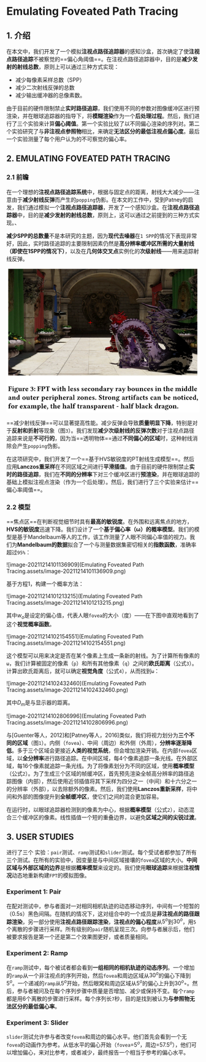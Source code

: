 # Emulating Foveated Path Tracing

## 1. 介绍

在本文中，我们开发了一个模拟**注视点路径追踪器**的感知沙盒，首次确定了使**注视点路径追踪**不被察觉的==偏心角阈值==。在注视点路径追踪器中，目的是**减少发射的射线总数**，原则上可以通过三种方式实现：

- 减少每像素采样总数（SPP）
- 减少二次射线反弹的总数
- 减少输出缓冲器的总像素数。

由于目前的硬件限制禁止**实时路径追踪**，我们使用不同的参数对图像缓冲区进行预渲染，并在眼球追踪器的指导下，将**模糊渲染**作为一个**后处理过程**。然后，我们进行了三个实验来计算**偏心阈值**。第一个实验比较了以不同偏心渲染的序列对。第二个实验研究了与**非注视点参照物**相比，来确定**无法区分的最低注视点偏心度**。最后一个实验测量了每个用户认为的不可察觉的偏心率。



## 2. EMULATING FOVEATED PATH TRACING

### 2.1 前瞻

在一个理想的**注视点路径追踪系统**中，根据与固定点的距离，射线大大减少——注意由于**减少射线反弹**而产生的`popping`伪影。在本文的工作中，受到Patney的启发，我们通过模拟一个**注视点路径追踪器**，开发了一个感知沙盒。在**注视点路径追踪器**中，目的是**减少发射的射线总数**，原则上，这可以通过之前提到的三种方式实现。、

**减少SPP的总数量**不是本研究的主题，因为**现代去噪器**在`1 SPP`的情况下表现非常好，因此，实时路径追踪的主要限制因素仍然是**高分辨率缓冲区所需的大量射线（即使在1SPP的情况下）**，以及在**几何体交叉点**实例化的**次级射线**——用来追踪射线反弹。

<img src="Emulating Foveated Path Tracing.assets/image-20211214095202204.png" alt="image-20211214095202204" style="zoom:67%;" />

==减少射线反弹==可以显著提高性能。减少反弹会导致**质量明显下降**，特别是对于**反射和折射**等现象（图`3`）。我们发现**减少次级射线的反弹次数**对于注视点路径追踪来说是**不可行的**，因为当==透明物体==通过**不同偏心的区域**时，这种射线消除会产生`popping`伪影。

在这项研究中，我们开发了一个==基于HVS敏锐度的PT射线生成模型==。然后应用**Lanczos重采样**在不同区域之间进行**平滑插值**。由于目前的硬件限制禁止**实时的路径追踪**，我们在**不同的分辨率**下对三个缓冲区进行**预渲染**，并在眼球追踪的基础上模拟注视点渲染（作为一个后处理）。然后，我们进行了三个实验来估计==偏心率阈值==。

### 2.2 模型

==焦点区==在判断视觉细节时具有**最高的敏锐度**。在外围和远离焦点的地方，**HVS的敏锐度**迅速下降。我们设计了一个**基于偏心率（ω）的概率模型**。我们的模型是基于Mandelbaum等人的工作，该工作测量了人眼不同偏心率值的视力。我们为**Mandelbaum的数据**拟合了一个与测量数据集密切相关的**指数函数**，准确率超过`95%`：

![image-20211214101136909](Emulating Foveated Path Tracing.assets/image-20211214101136909.png)

基于方程1，构建一个概率方法：

![image-20211214101213215](Emulating Foveated Path Tracing.assets/image-20211214101213215.png)

其中$w_o$是设定的偏心值，代表人眼`fovea`的大小（度）——在下图中直观地看到了这个**视觉概率函数**。

![image-20211214102154551](Emulating Foveated Path Tracing.assets/image-20211214102154551.png)

这个模型可以用来决定是否在某个像素上生成一条新的射线。为了计算所有像素的`ω`，我们计算被固定的像素（`p`）和所有其他像素（`q`）之间的**欧氏距离**（公式`3`）。计算出欧氏距离后，就可以确定**视觉角度**（公式`4`），从而找到`ω`：

![image-20211214102432460](Emulating Foveated Path Tracing.assets/image-20211214102432460.png)

其中$D_m$是与显示器的距离。

![image-20211214102806996](Emulating Foveated Path Tracing.assets/image-20211214102806996.png)

与[Guenter等人，2012]和[Patney等人，2016]类似，我们将视力划分为**三个不同的区域**（图`1`）。内侧（`fovea`）、中间（周边）和外侧（外周），**分辨率逐渐降低**。多于三个区域会更接近**人类的视觉系统**，但会增加渲染开销。在内部`fovea`区域，以**全分辨率**进行路径追踪。在中间区域，每4个像素追踪一条光线。在外部区域，每16个像素就追踪一条光线。为了将像素划分为不同的区域，使用**概率模型**（公式`2`）。为了生成三个区域的帧缓冲区，首先预先渲染全帧高分辨率的路径追踪图像（内部），然后使用近邻插值将其下采样为四分之一（中间）和十六分之一的分辨率（外部），以去除额外的像素。然后，我们使用**Lanczos重新采样**，将中间和外部的图像提升到**全帧缓冲区**，使它们之间的混合更加容易。

在运行时，以眼球追踪器检测到的像素为中心，根据**概率模型**（公式`2`），动态混合三个缓冲区的像素。线性插值一个短的重叠边界，以避免**区域之间的尖锐过渡**。



## 3. USER STUDIES

进行了三个 实验：`pair`测试、`ramp`测试和`slider`测试。每个受试者都参加了所有三个测试。在所有的实验中，因变量是与中间区域接壤的`fovea`区域的大小。**中间区域与外部区域的边界**是根据**概率模型**来设定的。我们使用**眼球追踪**来根据**注视情况**动态地重新构建`FPT`的模拟图像。

### Experiment 1: Pair

在配对测试中，参与者面对一对相同相机轨迹的动态移动序列，中间有一个短暂的（0.5s）黑色间隔。在随机的情况下，这对组合中的一个成员是**非注视点的路径跟踪渲染**，另一部分使用**注视点路径跟踪渲染**，**注视点的偏心程度**从$5^o$到$30^o$，用`5`个离散的步骤进行采样。所有级别的`pair`随机呈现三次。向参与者展示后，他们被要求报告是第一个还是第二个效果图更好，或者质量相同。

### Experiment 2: Ramp

在`ramp`测试中，每个被试者都会看到**一组相同的相机轨迹的动态序列**。一个增加的`ramp`从一个非注视点的序列开始，然后`fovea`和周边区域从$30^o$的偏心下降到$5^o$。一个递减的`ramp`从$5^o$开始，然后眼窝和周边区域从$5^o$的偏心上升到$30^o$◦。然后，参与者被问及在每个序列步骤中质量是否增加、减少或保持不变。每个`ramp`都是用6个离散的步骤进行采样。每个序列长`7`秒，目的是找到被认为**与参照物无法区分的最低偏心率**。

### Experiment 3: Slider

`slider`测试允许参与者改变`fovea`和周边的偏心水平。他们首先会看到一个无`fovea`的动画作为参考。从低水平的偏心开始（`fovea`=$5^o$，周边=$57.5^o$），他们可以增加偏心，来对比参考，或者减少，最终报告一个相当于参考的偏心水平。

